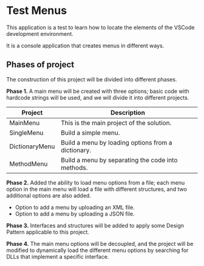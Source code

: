# Test Menus

This application is a test to learn how to locate the elements of the VSCode development environment.

It is a console application that creates menus in different ways.

## Phases of project

The construction of this project will be divided into different phases.

**Phase 1.** A main menu will be created with three options; basic code with hardcode strings will be used, and we will divide it into different projects.

| Project         | Description                                        |
|-----------------|----------------------------------------------------|
| MainMenu        | This is the main project of the solution.          |
| SingleMenu      | Build a simple menu.                               |
| DictionaryMenu  | Build a menu by loading options from a dictionary. |
| MethodMenu      | Build a menu by separating the code into methods.  |

**Phase 2.** Added the ability to load menu options from a file; each menu option in the main menu will load a file with different structures, and two additional options are also added.

* Option to add a menu by uploading an XML file.
* Option to add a menu by uploading a JSON file.

**Phase 3.** Interfaces and structures will be added to apply some Design Pattern applicable to this project.

**Phase 4.** The main menu options will be decoupled, and the project will be modified to dynamically load the different menu options by searching for DLLs that implement a specific interface.